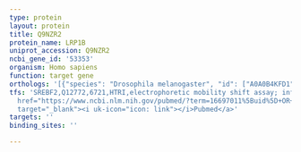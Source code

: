 ```yaml
---
type: protein
layout: protein
title: Q9NZR2
protein_name: LRP1B
uniprot_accession: Q9NZR2
ncbi_gene_id: '53353'
organism: Homo sapiens
function: target gene
orthologs: '[{"species": "Drosophila melanogaster", "id": ["A0A0B4KFD1"]}]'
tfs: 'SREBF2,Q12772,6721,HTRI,electrophoretic mobility shift assay; inferred by curator,&ensp;<a
  href="https://www.ncbi.nlm.nih.gov/pubmed/?term=16697011%5Buid%5D+OR+22900683%5Buid%5D"
  target="_blank"><i uk-icon="icon: link"></i>Pubmed</a>'
targets: ''
binding_sites: ''

---
```

